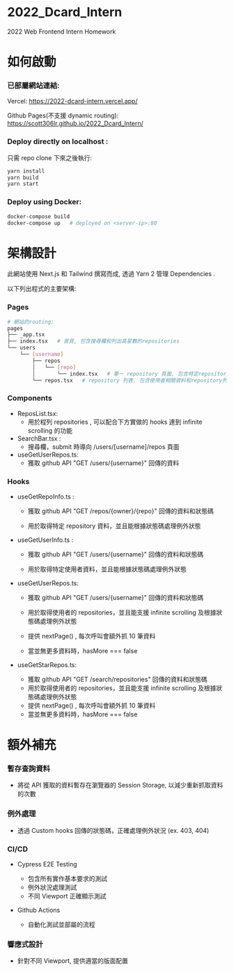 # 2022_Dcard_Intern

2022 Web Frontend Intern Homework

# 如何啟動

### 已部屬網站連結:

Vercel: https://2022-dcard-intern.vercel.app/

Github Pages(不支援 dynamic routing): https://scott306lr.github.io/2022_Dcard_Intern/

### Deploy directly on localhost :

只需 repo clone 下來之後執行:

```bash
yarn install
yarn build
yarn start
```

### Deploy using Docker:

```bash
docker-compose build
docker-compose up 	# deployed on <server-ip>:80
```

# 架構設計

此網站使用 Next.js 和 Tailwind 撰寫而成, 透過 Yarn 2 管理 Dependencies .

以下列出程式的主要架構:

### Pages

```bash
# 網站的routing:
pages
├── _app.tsx
├── index.tsx	# 首頁, 包含搜尋欄和列出高星數的repositories
└── users
    └── [username]
        ├── repos
        │   └── [repo]
        │       └── index.tsx	# 單一 repository 頁面,	包含特定repository的資料和github連結
        └── repos.tsx	# repository 列表, 包含使用者相關資料和repository列表
```

### Components

- ReposList.tsx:
  - 用於程列 repositories , 可以配合下方實做的 hooks 達到 infinite scrolling 的功能
- SearchBar.tsx :
  - 搜尋欄，submit 時導向 /users/[username]/repos 頁面
- useGetUserRepos.ts:
  - 獲取 github API "GET /users/{username}" 回傳的資料

### Hooks

- useGetRepoInfo.ts :

  - 獲取 github API "GET /repos/{owner}/{repo}" 回傳的資料和狀態碼

  - 用於取得特定 repository 資料，並且能根據狀態碼處理例外狀態

- useGetUserInfo.ts :

  - 獲取 github API "GET /users/{username}" 回傳的資料和狀態碼

  - 用於取得特定使用者資料，並且能根據狀態碼處理例外狀態

- useGetUserRepos.ts:

  - 獲取 github API "GET /users/{username}" 回傳的資料和狀態碼

  - 用於取得使用者的 repositories，並且能支援 infinite scrolling 及根據狀態碼處理例外狀態

  - 提供 nextPage() , 每次呼叫會額外抓 10 筆資料

  - 當並無更多資料時，hasMore === false

- useGetStarRepos.ts:
  - 獲取 github API "GET /search/repositories" 回傳的資料和狀態碼
  - 用於取得使用者的 repositories，並且能支援 infinite scrolling 及根據狀態碼處理例外狀態
  - 提供 nextPage() , 每次呼叫會額外抓 10 筆資料
  - 當並無更多資料時，hasMore === false

# 額外補充

### 暫存查詢資料

- 將從 API 獲取的資料暫存在瀏覽器的 Session Storage, 以減少重新抓取資料的次數

### 例外處理

- 透過 Custom hooks 回傳的狀態碼，正確處理例外狀況 (ex. 403, 404)

### CI/CD

- Cypress E2E Testing

  - 包含所有實作基本要求的測試
  - 例外狀況處理測試
  - 不同 Viewport 正確顯示測試

- Github Actions
  - 自動化測試並部屬的流程

### 響應式設計

- 針對不同 Viewport, 提供適當的版面配置
